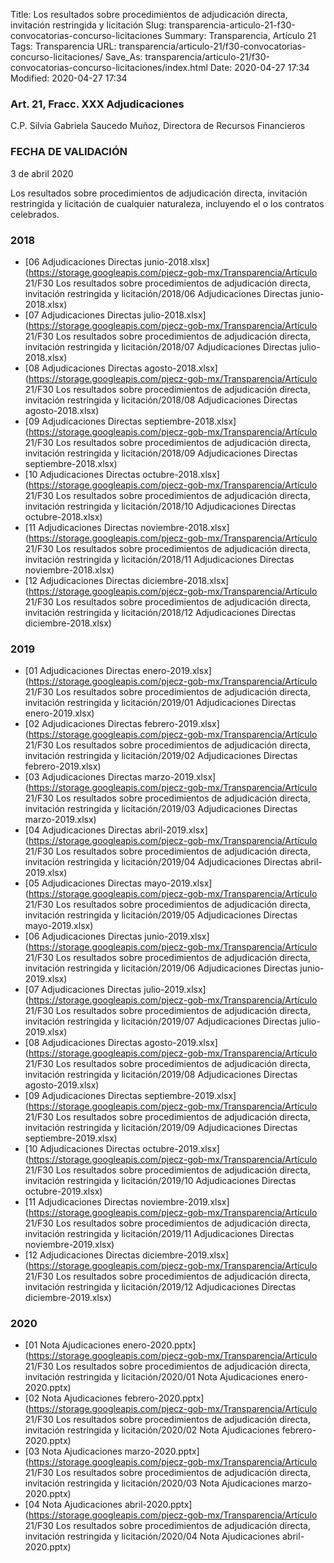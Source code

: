 Title: Los resultados sobre procedimientos de adjudicación directa, invitación restringida y licitación
Slug: transparencia-articulo-21-f30-convocatorias-concurso-licitaciones
Summary: Transparencia, Artículo 21
Tags: Transparencia
URL: transparencia/articulo-21/f30-convocatorias-concurso-licitaciones/
Save_As: transparencia/articulo-21/f30-convocatorias-concurso-licitaciones/index.html
Date: 2020-04-27 17:34
Modified: 2020-04-27 17:34



### Art. 21, Fracc. XXX Adjudicaciones

C.P. Silvia Gabriela Saucedo Muñoz, Directora de Recursos Financieros

### FECHA DE VALIDACIÓN

3 de abril 2020

Los resultados sobre procedimientos de adjudicación directa, invitación restringida y licitación de cualquier naturaleza, incluyendo el o los contratos celebrados.


### 2018


* [06 Adjudicaciones Directas junio-2018.xlsx](https://storage.googleapis.com/pjecz-gob-mx/Transparencia/Artículo 21/F30 Los resultados sobre procedimientos de adjudicación directa, invitación restringida y licitación/2018/06 Adjudicaciones Directas junio-2018.xlsx)
* [07 Adjudicaciones Directas julio-2018.xlsx](https://storage.googleapis.com/pjecz-gob-mx/Transparencia/Artículo 21/F30 Los resultados sobre procedimientos de adjudicación directa, invitación restringida y licitación/2018/07 Adjudicaciones Directas julio-2018.xlsx)
* [08 Adjudicaciones Directas agosto-2018.xlsx](https://storage.googleapis.com/pjecz-gob-mx/Transparencia/Artículo 21/F30 Los resultados sobre procedimientos de adjudicación directa, invitación restringida y licitación/2018/08 Adjudicaciones Directas agosto-2018.xlsx)
* [09 Adjudicaciones Directas septiembre-2018.xlsx](https://storage.googleapis.com/pjecz-gob-mx/Transparencia/Artículo 21/F30 Los resultados sobre procedimientos de adjudicación directa, invitación restringida y licitación/2018/09 Adjudicaciones Directas septiembre-2018.xlsx)
* [10 Adjudicaciones Directas octubre-2018.xlsx](https://storage.googleapis.com/pjecz-gob-mx/Transparencia/Artículo 21/F30 Los resultados sobre procedimientos de adjudicación directa, invitación restringida y licitación/2018/10 Adjudicaciones Directas octubre-2018.xlsx)
* [11 Adjudicaciones Directas noviembre-2018.xlsx](https://storage.googleapis.com/pjecz-gob-mx/Transparencia/Artículo 21/F30 Los resultados sobre procedimientos de adjudicación directa, invitación restringida y licitación/2018/11 Adjudicaciones Directas noviembre-2018.xlsx)
* [12 Adjudicaciones Directas diciembre-2018.xlsx](https://storage.googleapis.com/pjecz-gob-mx/Transparencia/Artículo 21/F30 Los resultados sobre procedimientos de adjudicación directa, invitación restringida y licitación/2018/12 Adjudicaciones Directas diciembre-2018.xlsx)


### 2019


* [01 Adjudicaciones Directas enero-2019.xlsx](https://storage.googleapis.com/pjecz-gob-mx/Transparencia/Artículo 21/F30 Los resultados sobre procedimientos de adjudicación directa, invitación restringida y licitación/2019/01 Adjudicaciones Directas enero-2019.xlsx)
* [02 Adjudicaciones Directas febrero-2019.xlsx](https://storage.googleapis.com/pjecz-gob-mx/Transparencia/Artículo 21/F30 Los resultados sobre procedimientos de adjudicación directa, invitación restringida y licitación/2019/02 Adjudicaciones Directas febrero-2019.xlsx)
* [03 Adjudicaciones Directas marzo-2019.xlsx](https://storage.googleapis.com/pjecz-gob-mx/Transparencia/Artículo 21/F30 Los resultados sobre procedimientos de adjudicación directa, invitación restringida y licitación/2019/03 Adjudicaciones Directas marzo-2019.xlsx)
* [04 Adjudicaciones Directas abril-2019.xlsx](https://storage.googleapis.com/pjecz-gob-mx/Transparencia/Artículo 21/F30 Los resultados sobre procedimientos de adjudicación directa, invitación restringida y licitación/2019/04 Adjudicaciones Directas abril-2019.xlsx)
* [05 Adjudicaciones Directas mayo-2019.xlsx](https://storage.googleapis.com/pjecz-gob-mx/Transparencia/Artículo 21/F30 Los resultados sobre procedimientos de adjudicación directa, invitación restringida y licitación/2019/05 Adjudicaciones Directas mayo-2019.xlsx)
* [06 Adjudicaciones Directas junio-2019.xlsx](https://storage.googleapis.com/pjecz-gob-mx/Transparencia/Artículo 21/F30 Los resultados sobre procedimientos de adjudicación directa, invitación restringida y licitación/2019/06 Adjudicaciones Directas junio-2019.xlsx)
* [07 Adjudicaciones Directas julio-2019.xlsx](https://storage.googleapis.com/pjecz-gob-mx/Transparencia/Artículo 21/F30 Los resultados sobre procedimientos de adjudicación directa, invitación restringida y licitación/2019/07 Adjudicaciones Directas julio-2019.xlsx)
* [08 Adjudicaciones Directas agosto-2019.xlsx](https://storage.googleapis.com/pjecz-gob-mx/Transparencia/Artículo 21/F30 Los resultados sobre procedimientos de adjudicación directa, invitación restringida y licitación/2019/08 Adjudicaciones Directas agosto-2019.xlsx)
* [09 Adjudicaciones Directas septiembre-2019.xlsx](https://storage.googleapis.com/pjecz-gob-mx/Transparencia/Artículo 21/F30 Los resultados sobre procedimientos de adjudicación directa, invitación restringida y licitación/2019/09 Adjudicaciones Directas septiembre-2019.xlsx)
* [10 Adjudicaciones Directas octubre-2019.xlsx](https://storage.googleapis.com/pjecz-gob-mx/Transparencia/Artículo 21/F30 Los resultados sobre procedimientos de adjudicación directa, invitación restringida y licitación/2019/10 Adjudicaciones Directas octubre-2019.xlsx)
* [11 Adjudicaciones Directas noviembre-2019.xlsx](https://storage.googleapis.com/pjecz-gob-mx/Transparencia/Artículo 21/F30 Los resultados sobre procedimientos de adjudicación directa, invitación restringida y licitación/2019/11 Adjudicaciones Directas noviembre-2019.xlsx)
* [12 Adjudicaciones Directas diciembre-2019.xlsx](https://storage.googleapis.com/pjecz-gob-mx/Transparencia/Artículo 21/F30 Los resultados sobre procedimientos de adjudicación directa, invitación restringida y licitación/2019/12 Adjudicaciones Directas diciembre-2019.xlsx)


### 2020


* [01 Nota Ajudicaciones enero-2020.pptx](https://storage.googleapis.com/pjecz-gob-mx/Transparencia/Artículo 21/F30 Los resultados sobre procedimientos de adjudicación directa, invitación restringida y licitación/2020/01 Nota Ajudicaciones enero-2020.pptx)
* [02 Nota Ajudicaciones febrero-2020.pptx](https://storage.googleapis.com/pjecz-gob-mx/Transparencia/Artículo 21/F30 Los resultados sobre procedimientos de adjudicación directa, invitación restringida y licitación/2020/02 Nota Ajudicaciones febrero-2020.pptx)
* [03 Nota Ajudicaciones marzo-2020.pptx](https://storage.googleapis.com/pjecz-gob-mx/Transparencia/Artículo 21/F30 Los resultados sobre procedimientos de adjudicación directa, invitación restringida y licitación/2020/03 Nota Ajudicaciones marzo-2020.pptx)
* [04 Nota Ajudicaciones abril-2020.pptx](https://storage.googleapis.com/pjecz-gob-mx/Transparencia/Artículo 21/F30 Los resultados sobre procedimientos de adjudicación directa, invitación restringida y licitación/2020/04 Nota Ajudicaciones abril-2020.pptx)


